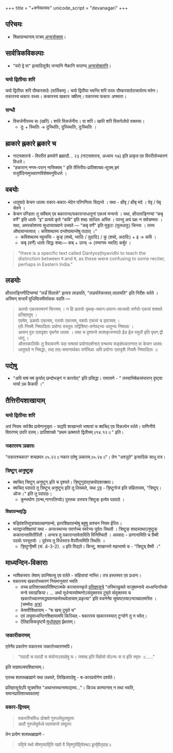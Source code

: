 +++
title = "+वर्णव्यत्ययः"
unicode_script = "devanagari"
+++

## परिचयः
- शिक्षाग्रन्थानाम् पात्रम् [अन्यत्रोक्तम्](../shixaa/uchchAraNa-parivartanam/)।

## सार्वत्रिकविकल्पाः
- "यरो द्वे वा" इत्यादिसूत्रैर् जन्यानि नैकानि रूपाण्य् [अन्यत्रोक्तानि](yaro_dve)।

### चयो द्वितीयाः शरि
चयो द्वितीयाः शरि पौष्करसादेः (वार्तिकम्)। चयो द्वितीया भवन्ति शरि परतः पौष्करसादेराचार्यस्य मतेन। तकारस्य थकारः वथ्सः। ककारस्य खकारः ख्षीरम्। पकारस्य फकारः अफ्सराः। 

### सन्धौ
- विसर्जनीयस्य सः (खरि)। शर्परे विसर्जनीयः। वा शरि। खर्परे शरि विसर्गलोपो वक्तव्यः।
  - दुः + स्थितिः →‌ दुस्थितिः, दुस्स्थितिः, दुःस्थितिः ।

## ह्मकारे ह्नकारे ह्णकारे च
- नाट्यशास्त्रे - विपरीतं हमयोगे ब्रह्मादौ… २३ (नाट्यशास्त्र, अध्याय १७) इति प्राकृत एव विपरीतोच्चारणं विधत्ते।
- "हकारान् नणम-परान् नासिक्यम् " इति तैत्तिरीय-प्रातिशाख्य-सूत्रम् इमं यजुर्वेदिनामुच्चारणविशेषमनुविधत्ते ।

## वबयोः
- धातुपाठे केचन धातवः वकार-बकार-भेदेन परिगणिताः विद्यन्ते । यथा - क्षीवृ / क्षीबृ मदे । पेवृ / पेबृ सेवने ।
- केचन पण्डिताः तु सर्वेषाम् एव बकारान्त/वकारान्तधातूनां एकत्वं मन्यन्ते । यथा, क्षीरतरङ्गिण्यां “कबृ वर्णे” इति धातोः “इ” प्रत्यये कृते “कवि” इति शब्दः साधितः अस्ति । परन्तु अयं पक्षः न सर्वसम्मतः । यथा, अमरकोशस्य सुधाव्याख्याने उच्यते — "कबृ वर्णे" इति मुकुटः (मूलधातुः) चिन्त्यः । तस्य औष्ठ्यान्तत्वात् । कविशब्दस्य दन्तोष्ठ्यान्तेषु पाठात् ।"
  - कविशब्दस्य व्युत्पत्तिः - कुङ् (शब्दे, भ्वादिः / तुदादिः) / कु (शब्दे, अदादिः) + इ → कवि ।
  - कबृ (वर्णे) धातोः सिद्धः शब्दः— कब् + उरच् → (रुमागमः भवति) कर्बुर ।

> "there is a specific text called Dantyoṣṭhyavidhi to teach the distinction between व and ब, as these were confusing to some reciter, perhaps in Eastern India."

## लडयोः
क्षीरतरङ्गिणीटिप्पण्यां "लडँ विलासे" इत्यत्र लाडयति, "लडयोरेकत्वात् लालयति" इति निर्देशः वर्तते । अस्मिन् सन्दर्भे  युधिष्ठिरमीमांंसकः वदति — 

> डलयोः एकत्वस्मरणं चिन्त्यम् । न हि डलयोः पृथक्-स्थान-प्रयत्न-साध्ययोः वर्णयोः एकत्वं शक्यते प्रतिज्ञातुम् ।  
> एवमेव, डळयोः एकत्वम्, रलयोः एकत्वम्, वबयोः एकत्वं च द्रष्टव्यम् ।  
> एतैः नियमैः निष्पादिताः प्रयोगाः वस्तुतः तद्विशिष्ट-वर्णवद्भ्यः धातुभ्यः निष्पन्नाः ।  
> आसन् पुरा एतादृशाः पृथगेव धातवः । तथा च दृश्यन्ते काशकृत्स्नपाठे ईड ईल स्तुतौ इति पृथग् द्वौ धातू ।  
> औत्तरकालिकैः तु वैयाकरणैः यदा भाषायां प्रयोगादर्शनात् ग्रन्थस्य सङ्क्षेपकारणात् वा केचन धातवः धातुपाठे न निबद्धाः, तदा तत्-समानार्थकाः वर्णभिन्नाः अपि प्रयोगाः एतादृशैः नियमैः निष्पादिताः ॥


## पद्येषु
- "अपि माषं मषं कुर्यात् छन्दोभङ्गं न कारयेत्" इति प्रसिद्धा। रामायणे - " तस्याभिषेकसंभारान् दृष्ट्वा भार्या ऽथ कैकयी ।"

## तैत्तिरीयशाखायाम्
### चयो द्वितीयाः शरि
अयं नियमः सर्वत्रैव प्रायेणानुसृतः - यद्यपि शाखान्तरे भाषायां च क्वचिद् एव विकल्पेन वर्तते। पाणिनीये विवरणम् उपरि दत्तम्। प्रातिशाख्ये "प्रथम ऊष्मपरो द्वितीयम्॥१४.१२॥ " इति।

### नकारस्य ञकारः
"तकारश्चकारꣳ शचछपरः॥५.२२॥ नकार एतेषु ञकारम्॥५.२४॥"। तेन "अश्ञुते" इत्यादिकं साधु तत्र। 

### त्रिष्टुग् अनुष्टुक्
- क्वचित् त्रिष्टुग् अनुष्टुग् इति च दृश्यते।  त्रि॒ष्टुगुद॑पत॒त्त्रयो॑दशाख्षरा।
- क्वचित् पदपाठे तु त्रिष्टुभ् अनुष्टुभ् इति तु लिख्यते, यथा [ऽत्र](https://archive.org/details/taittiriyasamhitavolume1114commentaryofbhattabhaskaramahadevashastria.universityofmysore_202003_31_A/page/n175/mode/2up) -  त्रि॒ष्टुगोज॑ इति संहितायाम्, "त्रिष्टुप्। ओजः।" इति तु पदपाठः। 
  - कुम्भघोण (ग्रन्थ,नागरलिप्योः) पुस्तक उभयत्र त्रिष्टुक् इत्येव पदपाठे । 


#### शिक्षाग्रन्थवृद्धिः
- षड्विंशतिसूत्राख्यलक्षणग्रन्थे, इतरशिक्षाग्रन्थेषु बहुषु कश्चन नियम ईरितः।
- भारद्वाजशिक्षायां यथा - अन्तःस्थाभ्यः पवर्गाच्च स्वरेभ्यः पूर्वतः स्थितौ । त्रिष्टुक् शब्दस्तथाऽनुष्टुक् ककारान्तावितीरितौ । अन्यत्र तु पकारान्तावेताविति विनिश्चितौ । अपवादः -  प्राणानामिति च ग्रैष्मी पदयोः परभूतयोः । पूर्वस्य तु विधेस्तत्र वैपरीत्यमिति स्थितिः ।
  - त्रि॒ष्टुग्ग्रै॒ष्मी (सं. 4-3-2). ॥ इति विद्यते। किन्तु, शाखान्तरे महाभाष्ये च - "त्रिष्टुब् ग्रैष्मी ।"

## माध्यन्दिन-विकाराः
- भाषिकस्वरः तेषाम् उपनिषत्सु एव वर्तते \- संहितायां नास्ति। तत्र हस्तस्वर एव प्रधानः।
- षकारस्य खकारोच्चारणं नियमानुसारं भवति
    - तच्च प्रातिशाख्यपरिशिष्टात्मके कात्यायनकृते [प्रतिज्ञासूत्रे](http://vedicreserve.mum.edu/shiksha/pratijna_sutram.pdf) "तस्मिञ्छुक्ले याजुषाम्नाये _माध्यन्दिनीयके_ मन्त्रे स्वरप्रक्रिया। ... अथो मूर्धन्यस्योष्मणोऽसंयुक्तस्य टुमृते संंयुक्तस्य च खकारोच्चारणमद्ध्ययनकर्मस्थवेलायाम् प्रकृत्या" इति वचनेनैव सुष्पष्टतयाऽन्वाख्यातमस्ति । \[सम्मोदः [अत्र](https://twitter.com/sammodacharya/status/953073357037031424)\]
    - केशवीशिक्षायाम् - "षः खस् टुमृते च"
    - एवं लघुमाध्यन्दिनशिक्षायामपि किञ्चित् - षकारस्य खकारस्स्यात् टुग्योगे तु न भवेत्।
    - ऐतिहासिकदृष्ट्यै [मूर्धापृष्ठम्](../mUrdhA/) ईक्षताम्।

### जकारीकरणम्
एतेनैव प्रकारेण यकारस्य जकारोच्चारणमपि।

> "पदादौ च पदादौ च संयोगाऽवग्रहेषु यः। 
> जशब्द इति विज्ञेयो योऽन्यः स य इति स्मृतः ॥......" 

इति याज्ञवल्क्यशिक्षायाम्।

एतच्च शतपथब्राह्मणे यथा लक्ष्यते, लिखितपाठेषु - ॺ-कारप्रयोगेण दर्श्यते। 

प्रतिज्ञासूत्रेऽपि सूत्रमस्ति "अथान्तस्थानामाद्यस्य..."।
किञ्च काण्वानाम् न तथा भवति, समानप्रातिशाख्यवताम्!  


### वकार-द्वित्त्वम्
> वकारस्त्रिविधः प्रोक्तो गुरुर्ल्लघुलघूतरः  
आदौ गुरुर्लघुर्मध्ये पदस्यान्ते लघूतरः

तेन प्रायेण शतपथब्राह्मणे - 

> पवि᳘त्रे स्थो व्वैष्ण᳘व्यावि᳘ति यज्ञो वै व्वि᳘ष्णुर्यज्ञि᳘येस्थऽ इ᳘त्ये᳘वैत᳘दाह॥

